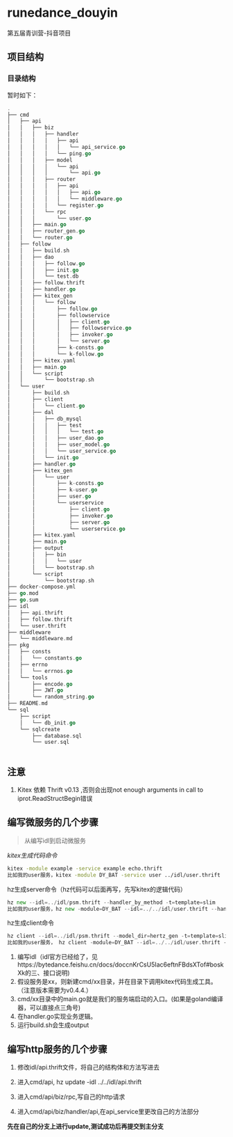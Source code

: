 # runedance_douyin

第五届青训营-抖音项目

## 项目结构

### 目录结构

暂时如下：
```go
.
├── cmd
│   ├── api
│   │   ├── biz
│   │   │   ├── handler
│   │   │   │   ├── api
│   │   │   │   │   └── api_service.go
│   │   │   │   └── ping.go
│   │   │   ├── model
│   │   │   │   └── api
│   │   │   │       └── api.go
│   │   │   ├── router
│   │   │   │   ├── api
│   │   │   │   │   ├── api.go
│   │   │   │   │   └── middleware.go
│   │   │   │   └── register.go
│   │   │   └── rpc
│   │   │       └── user.go
│   │   ├── main.go
│   │   ├── router_gen.go
│   │   └── router.go
│   ├── follow
│   │   ├── build.sh
│   │   ├── dao
│   │   │   ├── follow.go
│   │   │   ├── init.go
│   │   │   └── test.db
│   │   ├── follow.thrift
│   │   ├── handler.go
│   │   ├── kitex_gen
│   │   │   └── follow
│   │   │       ├── follow.go
│   │   │       ├── followservice
│   │   │       │   ├── client.go
│   │   │       │   ├── followservice.go
│   │   │       │   ├── invoker.go
│   │   │       │   └── server.go
│   │   │       ├── k-consts.go
│   │   │       └── k-follow.go
│   │   ├── kitex.yaml
│   │   ├── main.go
│   │   └── script
│   │       └── bootstrap.sh
│   └── user
│       ├── build.sh
│       ├── client
│       │   └── client.go
│       ├── dal
│       │   ├── db_mysql
│       │   │   ├── test
│       │   │   │   └── test.go
│       │   │   ├── user_dao.go
│       │   │   ├── user_model.go
│       │   │   └── user_service.go
│       │   └── init.go
│       ├── handler.go
│       ├── kitex_gen
│       │   └── user
│       │       ├── k-consts.go
│       │       ├── k-user.go
│       │       ├── user.go
│       │       └── userservice
│       │           ├── client.go
│       │           ├── invoker.go
│       │           ├── server.go
│       │           └── userservice.go
│       ├── kitex.yaml
│       ├── main.go
│       ├── output
│       │   ├── bin
│       │   │   └── user
│       │   └── bootstrap.sh
│       └── script
│           └── bootstrap.sh
├── docker-compose.yml
├── go.mod
├── go.sum
├── idl
│   ├── api.thrift
│   ├── follow.thrift
│   └── user.thrift
├── middleware
│   └── middleware.md
├── pkg
│   ├── consts
│   │   └── constants.go
│   ├── errno
│   │   └── errnos.go
│   └── tools
│       ├── encode.go
│       ├── JWT.go
│       └── random_string.go
├── README.md
└── sql
    ├── script
    │   └── db_init.go
    └── sqlcreate
        ├── database.sql
        └── user.sql



```


## 注意
1. Kitex 依赖 Thrift v0.13 ,否则会出现not enough arguments in call to iprot.ReadStructBegin错误

## 编写微服务的几个步骤

> 从编写idl到启动微服务

*kitex生成代码命令*

```bash
kitex -module example -service example echo.thrift
比如我的user服务，kitex -module DY_BAT -service user ../idl/user.thrift 
```

hz生成server命令（hz代码可以后面再写，先写kitex的逻辑代码）

```go
hz new --idl=../idl/psm.thrift --handler_by_method -t=template=slim
比如我的user服务，hz new -module=DY_BAT --idl=../../idl/user.thrift --handler_by_method -t=template=slim
```

hz生成client命令

```go
hz client --idl=../idl/psm.thrift --model_dir=hertz_gen -t=template=slim --client_dir=hz_client
比如我的user服务， hz client -module=DY_BAT --idl=../../idl/user.thrift --model_dir=hertz_gen -t=template=slim --client_dir=hz_client
```



1. 编写idl（idl官方已经给了，见https://bytedance.feishu.cn/docs/doccnKrCsU5Iac6eftnFBdsXTof#boskXk的三、接口说明)
2. 假设服务是xx，则新建cmd/xx目录，并在目录下调用kitex代码生成工具。（注意版本需要为v0.4.4.）
3. cmd/xx目录中的main.go就是我们的服务端启动的入口。(如果是goland编译器，可以直接点三角号)
4. 在handler.go实现业务逻辑。
5. 运行build.sh会生成output


## 编写http服务的几个步骤
1. 修改idl/api.thrift文件，将自己的结构体和方法写进去

2. 进入cmd/api, hz update -idl ../../idl/api.thrift 

3. 进入cmd/api/biz/rpc,写自己的http请求

4. 进入cmd/api/biz/handler/api,在api_service里更改自己的方法部分

**先在自己的分支上进行update,测试成功后再提交到主分支**